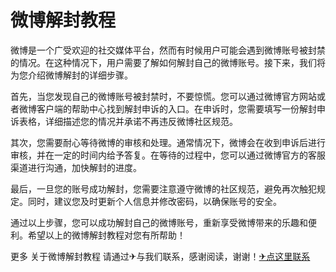 # 微博解封教程

微博是一个广受欢迎的社交媒体平台，然而有时候用户可能会遇到微博账号被封禁的情况。在这种情况下，用户需要了解如何解封自己的微博账号。接下来，我们将为您介绍微博解封的详细步骤。

首先，当您发现自己的微博账号被封禁时，不要惊慌。您可以通过微博官方网站或者微博客户端的帮助中心找到解封申诉的入口。在申诉时，您需要填写一份解封申诉表格，详细描述您的情况并承诺不再违反微博社区规范。

其次，您需要耐心等待微博的审核和处理。通常情况下，微博会在收到申诉后进行审核，并在一定的时间内给予答复。在等待的过程中，您可以通过微博官方的客服渠道进行沟通，加快解封的进度。

最后，一旦您的账号成功解封，您需要注意遵守微博的社区规范，避免再次触犯规定。同时，建议您及时更新个人信息并修改密码，以确保账号的安全。

通过以上步骤，您可以成功解封自己的微博账号，重新享受微博带来的乐趣和便利。希望以上的微博解封教程对您有所帮助！

更多 关于微博解封教程 请通过✈与我们联系，感谢阅读，谢谢！[✈点这里联系](https://ads.k02.cc)